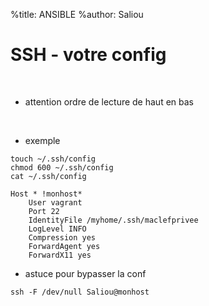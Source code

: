 %title: ANSIBLE
%author: Saliou


# SSH - votre config



<br>

* attention ordre de lecture de haut en bas

<br>

* exemple

```
touch ~/.ssh/config
chmod 600 ~/.ssh/config
cat ~/.ssh/config

Host * !monhost*
    User vagrant
    Port 22
    IdentityFile /myhome/.ssh/maclefprivee
    LogLevel INFO
    Compression yes
    ForwardAgent yes
    ForwardX11 yes
```

* astuce pour bypasser la conf

```
ssh -F /dev/null Saliou@monhost
```

